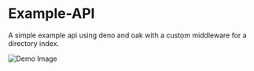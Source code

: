 # Example-API
A simple example api using deno and oak with a custom middleware for a directory index.

![Demo Image](https://i.imgur.com/UnqbQOm.png)
